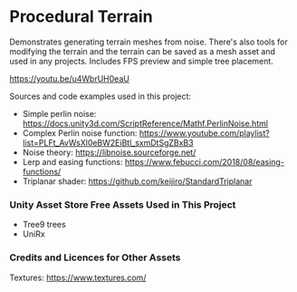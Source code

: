 # Procedural Terrain
Demonstrates generating terrain meshes from noise. There's also tools for modifying the terrain and the terrain can be saved as a mesh asset and used in any projects. Includes FPS preview and simple tree placement.

https://youtu.be/u4WbrUH0eaU

Sources and code examples used in this project:
- Simple perlin noise: https://docs.unity3d.com/ScriptReference/Mathf.PerlinNoise.html
- Complex Perlin noise function: https://www.youtube.com/playlist?list=PLFt_AvWsXl0eBW2EiBtl_sxmDtSgZBxB3
- Noise theory: https://libnoise.sourceforge.net/
- Lerp and easing functions: https://www.febucci.com/2018/08/easing-functions/
- Triplanar shader: https://github.com/keijiro/StandardTriplanar

### Unity Asset Store Free Assets Used in This Project
- Tree9 trees
- UniRx

### Credits and Licences for Other Assets
Textures: https://www.textures.com/
